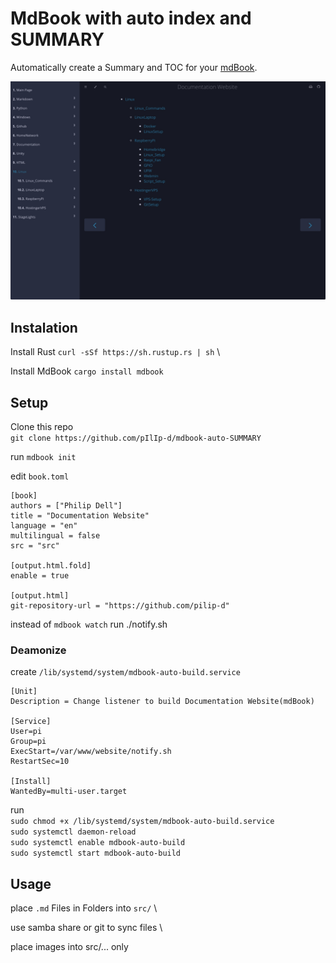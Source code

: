 # MdBook with auto index and SUMMARY
Automatically create a Summary and TOC for your [mdBook](https://github.com/rust-lang/mdBook).

![Demo](demo.jpeg)

## Instalation

Install Rust `curl -sSf https://sh.rustup.rs | sh` \

Install MdBook `cargo install mdbook`

## Setup

Clone this repo  
`git clone https://github.com/pIlIp-d/mdbook-auto-SUMMARY`

run `mdbook init`

edit `book.toml`

```config
[book]
authors = ["Philip Dell"]
title = "Documentation Website"
language = "en"
multilingual = false
src = "src"

[output.html.fold]
enable = true

[output.html]
git-repository-url = "https://github.com/pilip-d"

```

instead of `mdbook watch` run ./notify.sh

### Deamonize

create `/lib/systemd/system/mdbook-auto-build.service`
```config
[Unit]
Description = Change listener to build Documentation Website(mdBook)

[Service]
User=pi
Group=pi
ExecStart=/var/www/website/notify.sh
RestartSec=10

[Install]
WantedBy=multi-user.target
```
run \
`sudo chmod +x /lib/systemd/system/mdbook-auto-build.service` \
`sudo systemctl daemon-reload` \
`sudo systemctl enable mdbook-auto-build` \
`sudo systemctl start mdbook-auto-build`

## Usage

place `.md` Files in Folders into `src/` \

use samba share or git to sync files \

place images into src/... only
